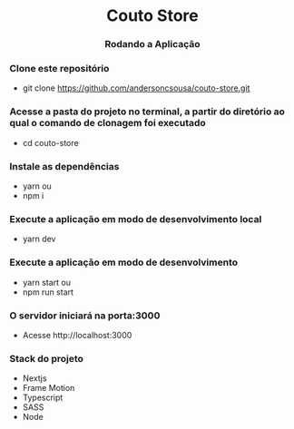 <h1 align="center">Couto Store</h1>

<h3 align="center"> Rodando a Aplicação</h3>

 ### Clone este repositório
 - git clone https://github.com/andersoncsousa/couto-store.git
 ### Acesse a pasta do projeto no terminal, a partir do diretório ao qual o comando de clonagem foi executado
 - cd couto-store

### Instale as dependências
 - yarn ou
 - npm i

### Execute a aplicação em modo de desenvolvimento local
- yarn dev 

### Execute a aplicação em modo de desenvolvimento
- yarn start ou
- npm run start

### O servidor iniciará na porta:3000
- Acesse http://localhost:3000

### Stack do projeto

- Nextjs
- Frame Motion
- Typescript
- SASS
- Node
